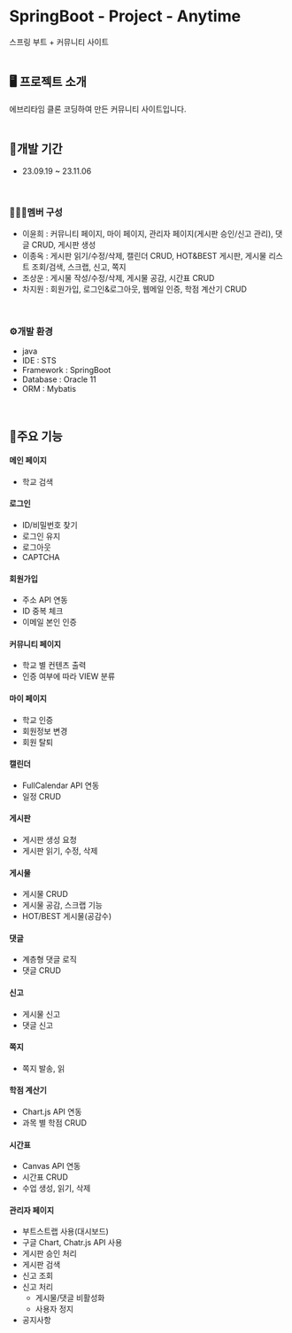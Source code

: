 # SpringBoot - Project - Anytime
스프링 부트 + 커뮤니티 사이트
<br>
<br>

## 🖥️ 프로젝트 소개
에브리타임 클론 코딩하여 만든 커뮤니티 사이트입니다.
<br>
<br>

## 📆개발 기간
* 23.09.19 ~ 23.11.06
<br>

### 🧑‍🤝‍🧑멤버 구성
  - 이윤희 : 커뮤니티 페이지, 마이 페이지, 관리자 페이지(게시판 승인/신고 관리), 댓글 CRUD, 게시판 생성
  - 이종옥 : 게시판 읽기/수정/삭제, 캘린더 CRUD, HOT&BEST 게시판, 게시물 리스트 조회/검색, 스크랩, 신고, 쪽지
  - 조상운 : 게시물 작성/수정/삭제, 게시물 공감, 시간표 CRUD
  - 차지원 : 회원가입, 로그인&로그아웃, 웹메일 인증, 학점 계산기 CRUD
<br>

### ⚙️개발 환경
- java
- IDE : STS
- Framework : SpringBoot
- Database : Oracle 11
- ORM : Mybatis
<br>

## 📌주요 기능
#### 메인 페이지
- 학교 검색

#### 로그인
- ID/비밀번호 찾기
- 로그인 유지
- 로그아웃
- CAPTCHA

#### 회원가입
- 주소 API 연동
- ID 중복 체크
- 이메일 본인 인증

#### 커뮤니티 페이지
- 학교 별 컨텐츠 출력
- 인증 여부에 따라 VIEW 분류


#### 마이 페이지
- 학교 인증
- 회원정보 변경
- 회원 탈퇴

#### 캘린더
- FullCalendar API 연동
- 일정 CRUD
  
#### 게시판
- 게시판 생성 요청
- 게시판 읽기, 수정, 삭제

#### 게시물
- 게시물 CRUD
- 게시물 공감, 스크랩 기능
- HOT/BEST 게시물(공감수)
  
#### 댓글
- 계층형 댓글 로직
- 댓글 CRUD

#### 신고
- 게시물 신고
- 댓글 신고

#### 쪽지
- 쪽지 발송, 읽

#### 학점 계산기
- Chart.js API 연동
- 과목 별 학점 CRUD
  
#### 시간표
- Canvas API 연동
- 시간표 CRUD
- 수업 생성, 읽기, 삭제

#### 관리자 페이지
- 부트스트랩 사용(대시보드)
- 구글 Chart, Chatr.js API 사용
- 게시판 승인 처리
- 게시판 검색
- 신고 조회
- 신고 처리
  - 게시물/댓글 비활성화
  - 사용자 정지
- 공지사항


